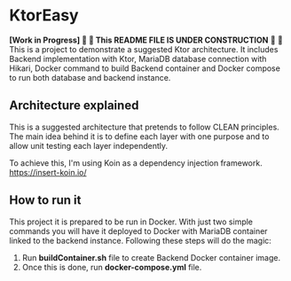 # KtorEasy
**[Work in Progress] 🚧 🚧 This README FILE IS UNDER CONSTRUCTION** 🚧 🚧<br>
This is a project to demonstrate a suggested Ktor architecture. It includes Backend implementation with Ktor, MariaDB database connection with Hikari, Docker command to build Backend container and Docker compose to run both database and backend instance.

## Architecture explained
This is a suggested architecture that pretends to follow CLEAN principles. The main idea behind it is to define each layer with one purpose and to allow unit testing each layer independently.

To achieve this, I'm using Koin as a dependency injection framework. 
https://insert-koin.io/


## How to run it
This project it is prepared to be run in Docker. With just two simple commands you will have it deployed to Docker with MariaDB container linked to the backend instance. Following these steps will do the magic:

1. Run **buildContainer.sh** file to create Backend Docker container image.
2. Once this is done, run **docker-compose.yml** file.
